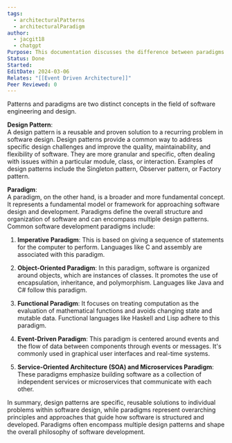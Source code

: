 ```yaml
---
tags:
  - architecturalPatterns
  - architecturalParadigm
author:
  - jacgit18
  - chatgpt
Purpose: This documentation discusses the difference between paradigms and patterns.
Status: Done
Started: 
EditDate: 2024-03-06
Relates: "[[Event Driven Architecture]]"
Peer Reviewed: 0
---
```

Patterns and paradigms are two distinct concepts in the field of software engineering and design.  
  
**Design Pattern**:  
A design pattern is a reusable and proven solution to a recurring problem in software design. Design patterns provide a common way to address specific design challenges and improve the quality, maintainability, and flexibility of software. They are more granular and specific, often dealing with issues within a particular module, class, or interaction. Examples of design patterns include the Singleton pattern, Observer pattern, or Factory pattern.  
  
**Paradigm**:  
A paradigm, on the other hand, is a broader and more fundamental concept. It represents a fundamental model or framework for approaching software design and development. Paradigms define the overall structure and organization of software and can encompass multiple design patterns. Common software development paradigms include:  
  
1. **Imperative Paradigm**: This is based on giving a sequence of statements for the computer to perform. Languages like C and assembly are associated with this paradigm.  
  
2. **Object-Oriented Paradigm**: In this paradigm, software is organized around objects, which are instances of classes. It promotes the use of encapsulation, inheritance, and polymorphism. Languages like Java and C# follow this paradigm.  
  
3. **Functional Paradigm**: It focuses on treating computation as the evaluation of mathematical functions and avoids changing state and mutable data. Functional languages like Haskell and Lisp adhere to this paradigm.  
  
4. **Event-Driven Paradigm**: This paradigm is centered around events and the flow of data between components through events or messages. It's commonly used in graphical user interfaces and real-time systems.  
  
5. **Service-Oriented Architecture (SOA) and Microservices Paradigm**: These paradigms emphasize building software as a collection of independent services or microservices that communicate with each other.  
  
In summary, design patterns are specific, reusable solutions to individual problems within software design, while paradigms represent overarching principles and approaches that guide how software is structured and developed. Paradigms often encompass multiple design patterns and shape the overall philosophy of software development.